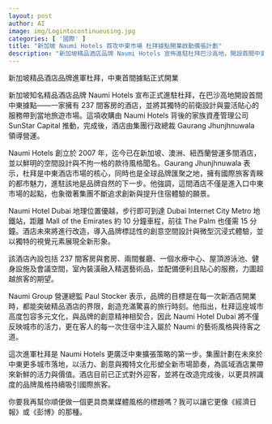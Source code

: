```yaml
---
layout: post
author: AI
image: img/Logintocontinueusing.jpg
categories: [ '國際' ]
title: "新加坡 Naumi Hotels 首攻中東市場 杜拜據點開業啟動擴張計劃"  
description: "新加坡精品酒店品牌 Naumi Hotels 宣佈進駐杜拜巴沙高地，開設首間中東據點並推出 237 間客房，結合前衛設計與靈活服務，為未來中東擴張布局揭開序幕"  "
---
```

新加坡精品酒店品牌進軍杜拜，中東首間據點正式開業  

新加坡知名精品酒店品牌 Naumi Hotels 宣布正式進駐杜拜，在巴沙高地開設首間中東據點——一家擁有 237 間客房的酒店，並將其獨特的前衛設計與靈活貼心的服務帶到當地旅遊市場。這項收購由 Naumi Hotels 背後的家族資產管理公司 SunStar Capital 推動，完成後，酒店由集團行政總裁 Gaurang Jhunjhnuwala 領導營運。  

Naumi Hotels 創立於 2007 年，迄今已在新加坡、澳洲、紐西蘭營運多間酒店，並以鮮明的空間設計與不拘一格的款待風格聞名。Gaurang Jhunjhnuwala 表示，杜拜是中東酒店市場的核心，同時也是全球品牌匯聚之地，擁有國際旅客青睞的都市魅力，進駐該地是品牌自然的下一步。他強調，這間酒店不僅是進入口中東市場的起點，也象徵著集團不斷追求創新與提升住宿體驗的願景。  

Naumi Hotel Dubai 地理位置優越，步行即可到達 Dubai Internet City Metro 地鐵站，距離 Mall of the Emirates 約 10 分鐘車程，前往 The Palm 也僅需 15 分鐘。酒店未來將進行改造，導入品牌標誌性的創意空間設計與微型沉浸式體驗，並以獨特的視覺元素展現全新形象。  

該酒店內設包括 237 間客房與套房、兩間餐廳、一個水療中心、屋頂游泳池、健身設施及會議空間，室內裝潢融入精選藝術品，並配備便利且貼心的服務，力圖超越旅客的期望。  

Naumi Group 營運總監 Paul Stocker 表示，品牌的目標是在每一次新酒店開業時，都能突破精品酒店的界限，創造充滿驚喜的旅行時刻。他指出，杜拜這座城市高度包容多元文化，與品牌的創意精神相契合，因此 Naumi Hotel Dubai 將不僅反映城市的活力，更在客人的每一次住宿中注入屬於 Naumi 的藝術風格與待客之道。  

這次進軍杜拜是 Naumi Hotels 更廣泛中東擴張策略的第一步。集團計劃在未來於中東更多城市落地，以活力、創意與獨特文化形塑全新市場節奏，為區域酒店業帶來新鮮的活力與價值。酒店目前已正式對外迎客，並將在改造完成後，以更具辨識度的品牌風格持續吸引國際旅客。  

你要我再幫你順便做一個更具商業媒體風格的標題嗎？我可以讓它更像《經濟日報》或《彭博》的那種。